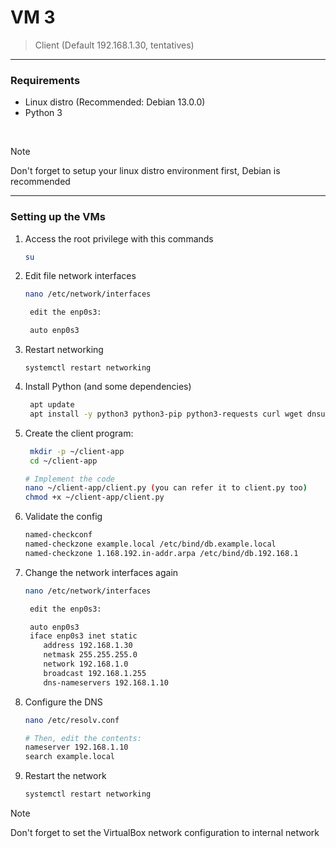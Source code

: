 # VM 3
> Client (Default 192.168.1.30, tentatives)

---
### Requirements
- Linux distro (Recommended: Debian 13.0.0)
- Python 3

</br>

> [!NOTE]
> Don't forget to setup your linux distro environment first, Debian is recommended
---

### Setting up the VMs
1. Access the root privilege with this commands
   ```bash
   su
   ```

2. Edit file network interfaces
   ```bash
   nano /etc/network/interfaces

    edit the enp0s3:
   
    auto enp0s3
   ```
   
3. Restart networking
   ```
   systemctl restart networking
   ```
   
4. Install Python (and some dependencies)
   ```bash
    apt update
    apt install -y python3 python3-pip python3-requests curl wget dnsutils net-tools iputils-ping gcc make nano
   ```
   
5. Create the client program:
   ```bash
    mkdir -p ~/client-app
    cd ~/client-app

   # Implement the code
   nano ~/client-app/client.py (you can refer it to client.py too)
   chmod +x ~/client-app/client.py
   ```
   
6. Validate the config
      ```bash
      named-checkconf
      named-checkzone example.local /etc/bind/db.example.local
      named-checkzone 1.168.192.in-addr.arpa /etc/bind/db.192.168.1
      ```
7. Change the network interfaces again
   ```bash
   nano /etc/network/interfaces

    edit the enp0s3:
   
    auto enp0s3
    iface enp0s3 inet static
       address 192.168.1.30
       netmask 255.255.255.0
       network 192.168.1.0
       broadcast 192.168.1.255
       dns-nameservers 192.168.1.10
   ```

8. Configure the DNS
      ```bash
      nano /etc/resolv.conf

      # Then, edit the contents:
      nameserver 192.168.1.10
      search example.local
      ```

9. Restart the network
      ```bash
      systemctl restart networking
      ```

> [!NOTE]
> Don't forget to set the VirtualBox network configuration to internal network
